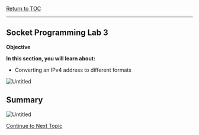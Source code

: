 <a href="https://github.com/CyberTrainingUSAF/04-IDE-s-and-Algorithms-Pt.-1/blob/master/00-Table-of-Contents.md" rel="Return to TOC"> Return to TOC </a>

---

## Socket Programming Lab 3

**Objective**

**In this section, you will learn about:**
* Converting an IPv4 address to different formats

![Untitled](https://user-images.githubusercontent.com/47218652/60992149-90c34a80-a311-11e9-8c13-5216237d3711.png)

## Summary

![Untitled](https://user-images.githubusercontent.com/47218652/60992306-d253f580-a311-11e9-86e5-339b42fa5414.png)

<a href="https://github.com/Bpmhome/Socket-Programming/blob/master/Socket%20Programming%20Lab4.md" > Continue to Next Topic </a>
